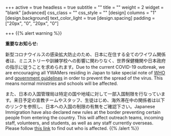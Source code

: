 +++
active = true
headless = true
subtitle = ""
title = ""
weight = 2
widget = "blank"
[advanced]
css_class = ""
css_style = ""
[design]
columns = "1"
[design.background]
text_color_light = true
[design.spacing]
padding = ["20px", "0", "20px", "0"]

+++
{{% alert warning %}}

**重要なお知らせ:**

新型コロナウイルスの感染拡大防止のため、日本に在住する全てのワイワム関係者は、ミニストリーや訓練学校への影響に関わりなく、世界保健機関や日本政府の指示に従うことを求められます。Due to the current COVID-19 outbreak, we are encouraging all YWAMers residing in Japan to take special note of [WHO](https://www.who.int/emergencies/diseases/novel-coronavirus-2019) and [government guidelines](https://www.mhlw.go.jp/stf/seisakunitsuite/bunya/0000164708_00001.html) in order to prevent the spread of the virus. This means normal ministries and schools will be affected.

また、日本の入国管理局は特定の国や地域に対して一部入国制限を行なっています。来日予定の宣教チームやスタッフ、生徒はじめ、海外滞在中の関係者は以下のリンクを参照し、日本への入国の制限の有無をご確認下さい。Japanese Immigration have also declared new rules at the border preventing certain people from entering the country. This will affect outreach teams, incoming staff, volunteers, and students, as well as any staff currently overseas. Please follow [this link](http://www.moj.go.jp/hisho/kouhou/20200131comment.html) to find out who is affected.
{{% /alert %}}